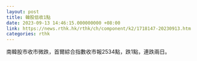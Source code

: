 ```yaml
---
layout: post
title: 韓股低收1點
date: 2023-09-13 14:46:15.000000000 +08:00
link: https://news.rthk.hk/rthk/ch/component/k2/1718147-20230913.htm
categories: rthk
---
```


南韓股市收市微跌，首爾綜合指數收市報2534點，跌1點，連跌兩日。
